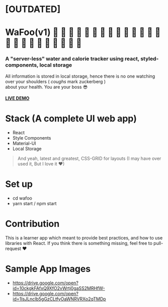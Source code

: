 # [OUTDATED]
# WaFoo(v1) 🍞 🍩 🍮 🍦 🍨 🍧 🎂 🍰 🍪 🍫 🍬 🍭 🍯 🍎 🍏 🍊 🍋 🍒 🍇 🍉 🍓 🍑 🍈 🍌
### A "server-less" water and calorie tracker using react, styled-components, local storage 

All information is stored in local storage, hence there is no one watching over your shoulders ( *coughs* mark zuckerberg )  
about your health. You are your boss 😎

#### [LIVE DEMO](https://makaravind.github.io/WaFoo/)

# Stack (A complete UI web app)
- React
- Style Components
- Material-UI
- Local Storage

> And yeah, latest and greatest, CSS-GRID for layouts (I may have over used it, But I love it ❤)

# Set up
- cd wafoo
- yarn start / npm start

# Contribution 
This is a learner app which meant to provide best practices, and how to use libraries with React. If you think there is something
missing, feel free to pull-request ❤

# Sample App Images
 - https://drive.google.com/open?id=10ckgkFAfxQ9XfO2vWrtj0gaSS2MRHfW-
 - https://drive.google.com/open?id=1IsJLnclb5gGzCLtfyOaWNRVRXo2qTMDp

